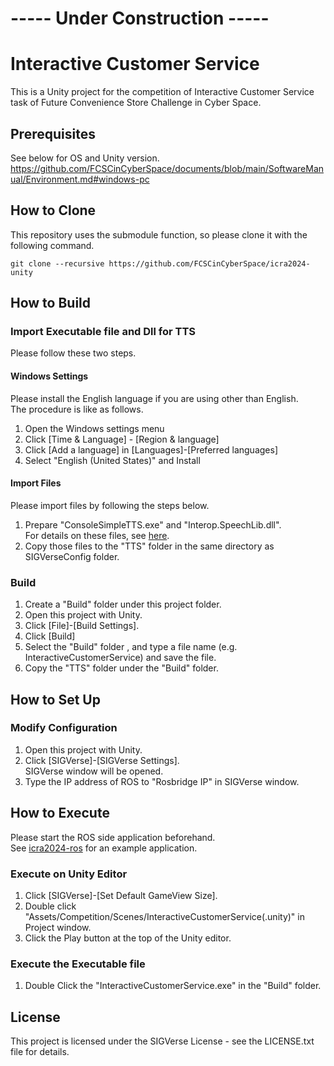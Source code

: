 # ----- Under Construction -----

# Interactive Customer Service

This is a Unity project for the competition of Interactive Customer Service task of
Future Convenience Store Challenge in Cyber Space.

## Prerequisites

See below for OS and Unity version.  
https://github.com/FCSCinCyberSpace/documents/blob/main/SoftwareManual/Environment.md#windows-pc

## How to Clone

This repository uses the submodule function, so please clone it with the following command.

```bash:
git clone --recursive https://github.com/FCSCinCyberSpace/icra2024-unity
```

## How to Build

### Import Executable file and Dll for TTS

Please follow these two steps.

#### Windows Settings
Please install the English language if you are using other than English.  
The procedure is like as follows.
1. Open the Windows settings menu
1. Click [Time & Language] - [Region & language]
1. Click [Add a language] in [Languages]-[Preferred languages]
1. Select "English (United States)" and Install

#### Import Files
Please import files by following the steps below.
1. Prepare "ConsoleSimpleTTS.exe" and "Interop.SpeechLib.dll".  
For details on these files, see [here](https://github.com/RoboCupatHomeSim/console-simple-tts).
1. Copy those files to the "TTS" folder in the same directory as SIGVerseConfig folder.


### Build
1. Create a "Build" folder under this project folder.
1. Open this project with Unity.
1. Click [File]-[Build Settings].
1. Click [Build]
1. Select the "Build" folder , and type a file name (e.g. InteractiveCustomerService) and save the file.
1. Copy the "TTS" folder under the "Build" folder.

## How to Set Up

### Modify Configuration

1. Open this project with Unity.
1. Click [SIGVerse]-[SIGVerse Settings].  
SIGVerse window will be opened.
1. Type the IP address of ROS to "Rosbridge IP" in SIGVerse window.

## How to Execute

Please start the ROS side application beforehand.  
See [icra2024-ros](https://github.com/FCSCinCyberSpace/icra2024-ros) for an example application.

### Execute on Unity Editor
1. Click [SIGVerse]-[Set Default GameView Size].
1. Double click "Assets/Competition/Scenes/InteractiveCustomerService(.unity)" in Project window.
1. Click the Play button at the top of the Unity editor.

### Execute the Executable file
1. Double Click the "InteractiveCustomerService.exe" in the "Build" folder.

## License

This project is licensed under the SIGVerse License - see the LICENSE.txt file for details.
